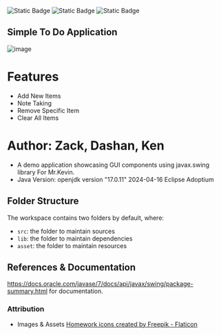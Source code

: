 ![Static Badge](https://img.shields.io/badge/GitHub-100000?style=for-the-badge&logo=github&logoColor=white)
![Static Badge](https://img.shields.io/badge/Java-ED8B00?style=for-the-badge&logo=openjdk&logoColor=white)
![Static Badge](https://img.shields.io/github/license/KaruleanDEV/todolistapp.svg)

## Simple To Do Application

![image](https://github.com/KaruleanDEV/todolistapp/assets/19364280/15c9c98d-fce6-436a-bba8-9e5ebdb0d7f5)

# Features
+ Add New Items
+ Note Taking
+ Remove Specific Item
+ Clear All Items

# Author: Zack, Dashan, Ken 
 * A demo application showcasing GUI components using javax.swing library For Mr.Kevin.
 * Java Version: openjdk version "17.0.11" 2024-04-16 Eclipse Adoptium
 
## Folder Structure

The workspace contains two folders by default, where:

- `src`: the folder to maintain sources
- `lib`: the folder to maintain dependencies
- `asset`: the folder to maintain resources

## References & Documentation
https://docs.oracle.com/javase/7/docs/api/javax/swing/package-summary.html for documentation. 

### Attribution
* Images & Assets
<a href="https://www.flaticon.com/free-icons/homework" title="homework icons">Homework icons created by Freepik - Flaticon</a>
